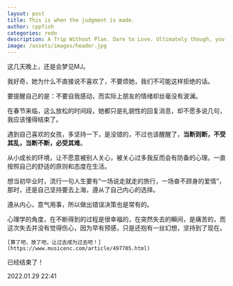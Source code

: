 ```yaml
---
layout: post
title: This is when the judgment is made. 
author: cppfish
categories: redo
description: A Trip Without Plan. Dare to Love. Ultimately though, you have to make your own judgments.
image: /assets/images/header.jpg
---
```


这几天晚上，还是会梦见MJ。

我好奇，她为什么不直接说不喜欢了，不要烦她，我们不可能这样拒绝的话。

要提醒自己的是：<!-- 不要做舔狗，舔狗终将一无所有。 -->不要自我感动，而实际上朋友的情绪却丝毫没有波澜。

在春节来临，这么放松的时间段，她都只是礼貌性的回复消息，却不愿多说几句，我应该懂得结束了。

遇到自己喜欢的女孩，多坚持一下，是没错的，不过也该醒醒了，<strong>当断则断，不受其乱，当断不断，必受其难</strong>。

从小成长的环境，让不愿意被别人关心，被关心过多我反而会有防备的心理。一直按照自己的舒适的原则和态度在生活。

想当初毕业时，流行一句人生要有“一场说走就走的旅行，一场奋不顾身的爱情”，那时，还是自己坚持要去上海，遵从了自己内心的选择。

遵从内心，意气用事，所以做出错误决策也是常有的。

心理学的角度，在不断得到的过程是很幸福的，在突然失去的瞬间，是痛苦的，而这次失去并没有觉得伤心，因为早有预感，只是还抱有一丝幻想，坚持到了现在。

	[算了吧，放了吧，让过去成为过去吧！](https://www.musicenc.com/article/497705.html)

已经结束了！

<time> 2022.01.29 22:41 </time>